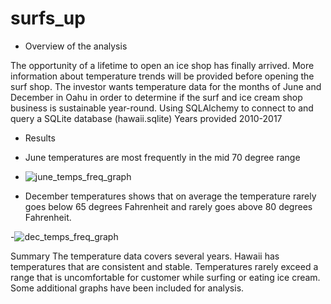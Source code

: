 # surfs_up

- Overview of the analysis

The opportunity of a lifetime to open an ice shop has finally arrived. 
More information about temperature trends will be provided before opening the surf shop. 
The investor wants temperature data for the months of June and December in Oahu in order to determine if the surf and ice cream shop business is sustainable year-round.
Using SQLAlchemy to connect to and query a SQLite database (hawaii.sqlite)
Years provided 2010-2017

- Results

- June temperatures are most frequently in the mid 70 degree range
- ![june_temps_freq_graph](https://user-images.githubusercontent.com/113808332/215281944-b4abc347-c191-4f61-96d0-9d7f9116f6c5.png)



- December temperatures shows that on average the temperature rarely goes below 65 degrees Fahrenheit and rarely goes above 80 degrees Fahrenheit.

-![dec_temps_freq_graph](https://user-images.githubusercontent.com/113808332/215281967-80b7ddf2-d9fa-4eba-b18a-09b9ff06e07a.png)



Summary
The temperature data covers several years.
Hawaii has temperatures that are consistent and stable. Temperatures rarely exceed a range that is uncomfortable for customer while surfing or eating ice cream.
Some additional graphs have been included for analysis.
 

